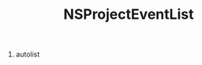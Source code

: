 ﻿---
uid: crmscript_ref_NSProjectEventList
title: NSProjectEventList
intellisense: Void.NSProjectEventList
keywords: NSProjectEventList
so.topic: reference
---



1. autolist 

